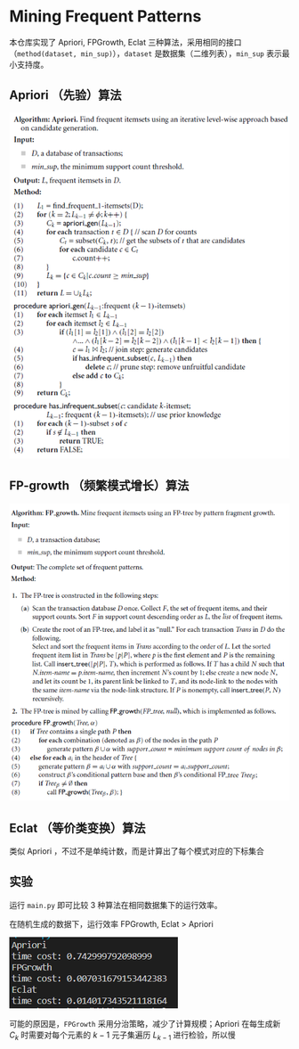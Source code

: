# Mining Frequent Patterns

本仓库实现了 Apriori, FPGrowth, Eclat 三种算法，采用相同的接口（`method(dataset, min_sup)`），`dataset` 是数据集（二维列表），`min_sup` 表示最小支持度。 

## Apriori （先验）算法

![image-20220426134722602](README.assets/image-20220426134722602.png)

## FP-growth （频繁模式增长）算法

![image-20220426134816098](README.assets/image-20220426134816098.png)

## Eclat （等价类变换）算法

类似 Apriori ，不过不是单纯计数，而是计算出了每个模式对应的下标集合

## 实验

运行 `main.py` 即可比较 3 种算法在相同数据集下的运行效率。

在随机生成的数据下，运行效率 FPGrowth, Eclat > Apriori

![image-20220429203007021](README.assets/image-20220429203007021.png)

可能的原因是，`FPGrowth` 采用分治策略，减少了计算规模；Apriori 在每生成新 $C_k$ 时需要对每个元素的 $k-1$ 元子集遍历 $L_{k-1}$ 进行检验，所以慢
